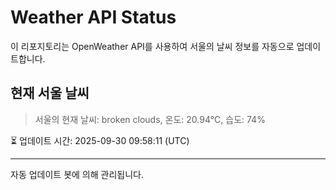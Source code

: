 
# Weather API Status

이 리포지토리는 OpenWeather API를 사용하여 서울의 날씨 정보를 자동으로 업데이트합니다.

## 현재 서울 날씨
> 서울의 현재 날씨: broken clouds, 온도: 20.94°C, 습도: 74%

⏳ 업데이트 시간: 2025-09-30 09:58:11 (UTC)

---
자동 업데이트 봇에 의해 관리됩니다.
